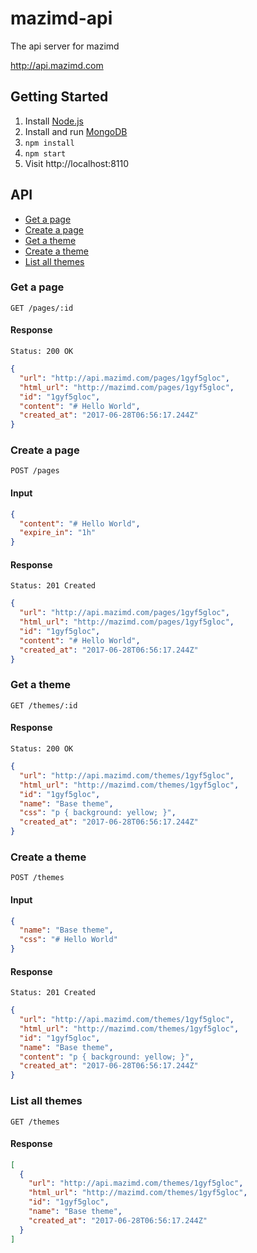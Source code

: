 # mazimd-api

The api server for mazimd

http://api.mazimd.com

## Getting Started

1. Install [Node.js](https://nodejs.org/)
2. Install and run [MongoDB](https://docs.mongodb.com/manual/administration/install-community/)
3. `npm install`
4. `npm start`
5. Visit http://localhost:8110

## API

- [Get a page](#get-a-page)
- [Create a page](#create-a-page)
- [Get a theme](#get-a-theme)
- [Create a theme](#create-a-theme)
- [List all themes](#list-all-themes)

### Get a page

```
GET /pages/:id
```

#### Response

```
Status: 200 OK
```

```json
{
  "url": "http://api.mazimd.com/pages/1gyf5gloc",
  "html_url": "http://mazimd.com/pages/1gyf5gloc",
  "id": "1gyf5gloc",
  "content": "# Hello World",
  "created_at": "2017-06-28T06:56:17.244Z"
}
```

### Create a page

```
POST /pages
```

#### Input

```json
{
  "content": "# Hello World",
  "expire_in": "1h"
}
```

#### Response

```
Status: 201 Created
```

```json
{
  "url": "http://api.mazimd.com/pages/1gyf5gloc",
  "html_url": "http://mazimd.com/pages/1gyf5gloc",
  "id": "1gyf5gloc",
  "content": "# Hello World",
  "created_at": "2017-06-28T06:56:17.244Z"
}
```

### Get a theme

```
GET /themes/:id
```

#### Response

```
Status: 200 OK
```

```json
{
  "url": "http://api.mazimd.com/themes/1gyf5gloc",
  "html_url": "http://mazimd.com/themes/1gyf5gloc",
  "id": "1gyf5gloc",
  "name": "Base theme",
  "css": "p { background: yellow; }",
  "created_at": "2017-06-28T06:56:17.244Z"
}
```

### Create a theme

```
POST /themes
```

#### Input

```json
{
  "name": "Base theme",
  "css": "# Hello World"
}
```

#### Response

```
Status: 201 Created
```

```json
{
  "url": "http://api.mazimd.com/themes/1gyf5gloc",
  "html_url": "http://mazimd.com/themes/1gyf5gloc",
  "id": "1gyf5gloc",
  "name": "Base theme",
  "content": "p { background: yellow; }",
  "created_at": "2017-06-28T06:56:17.244Z"
}
```

### List all themes

```
GET /themes
```

#### Response

```json
[
  {
    "url": "http://api.mazimd.com/themes/1gyf5gloc",
    "html_url": "http://mazimd.com/themes/1gyf5gloc",
    "id": "1gyf5gloc",
    "name": "Base theme",
    "created_at": "2017-06-28T06:56:17.244Z"
  }
]
```
